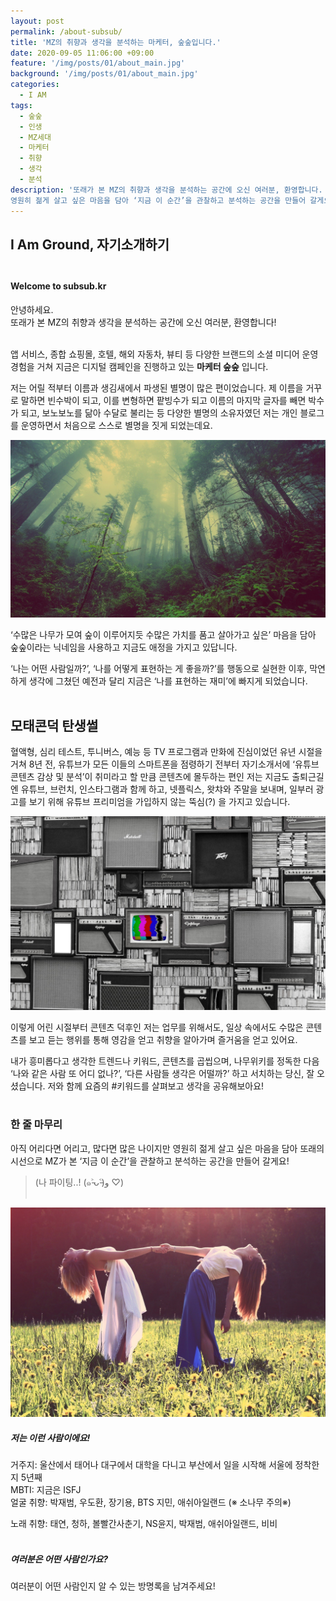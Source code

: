 ```yaml
---
layout: post
permalink: /about-subsub/
title: 'MZ의 취향과 생각을 분석하는 마케터, 숲숲입니다.'
date: 2020-09-05 11:06:00 +09:00
feature: '/img/posts/01/about_main.jpg'
background: '/img/posts/01/about_main.jpg'
categories:
  - I AM
tags:
  - 숲숲
  - 인생
  - MZ세대
  - 마케터
  - 취향
  - 생각
  - 분석
description: '또래가 본 MZ의 취향과 생각을 분석하는 공간에 오신 여러분, 환영합니다.
영원히 젊게 살고 싶은 마음을 담아 ‘지금 이 순간’을 관찰하고 분석하는 공간을 만들어 갈게요!'
---
```


## I Am Ground, 자기소개하기 <br><br>

#### Welcome to subsub.kr ####


안녕하세요. <br>
또래가 본 MZ의 취향과 생각을 분석하는 공간에 오신 여러분, 환영합니다! <br><br>

앱 서비스, 종합 쇼핑몰, 호텔, 해외 자동차, 뷰티 등 다양한 브랜드의
소셜 미디어 운영 경험을 거쳐 지금은 디지털 캠페인을 진행하고 있는 **마케터 숲숲** 입니다. <br>

저는 어릴 적부터 이름과 생김새에서 파생된 별명이 많은 편이었습니다.
제 이름을 거꾸로 말하면 빈수박이 되고, 이를 변형하면 팥빙수가 되고
이름의 마지막 글자를 빼면 박수가 되고, 보노보노를 닮아 수달로 불리는 등 다양한 별명의
소유자였던 저는 개인 블로그를 운영하면서 처음으로 스스로 별명을 짓게 되었는데요. <br>

![이미지](/img/posts/01/01.jpg)

‘수많은 나무가 모여 숲이 이루어지듯 수많은 가치를 품고 살아가고 싶은’ 마음을 담아
숲숲이라는 닉네임을 사용하고 지금도 애정을 가지고 있답니다. <br>

‘나는 어떤 사람일까?’, ‘나를 어떻게 표현하는 게 좋을까?’를 행동으로 실현한 이후,
막연하게 생각에 그쳤던 예전과 달리 지금은 ‘나를 표현하는 재미’에 빠지게 되었습니다. <br><br>

## 모태콘덕 탄생썰

혈액형, 심리 테스트, 투니버스, 예능 등 TV 프로그램과 만화에 진심이었던 유년 시절을 거쳐
8년 전, 유튜브가 모든 이들의 스마트폰을 점령하기 전부터 자기소개서에
‘유튜브 콘텐츠 감상 및 분석’이 취미라고 할 만큼 콘텐츠에 몰두하는 편인 저는
지금도 출퇴근길엔 유튜브, 브런치, 인스타그램과 함께 하고, 넷플릭스, 왓챠와 주말을 보내며,
일부러 광고를 보기 위해 유튜브 프리미엄을 가입하지 않는 뚝심(?) 을 가지고 있습니다. <br>

![이미지](/img/posts/01/02.jpg)

이렇게 어린 시절부터 콘텐츠 덕후인 저는 업무를 위해서도, 일상 속에서도
수많은 콘텐츠를 보고 듣는 행위를 통해 영감을 얻고 취향을 알아가며 즐거움을 얻고 있어요. <br>

내가 흥미롭다고 생각한 트렌드나 키워드, 콘텐츠를 곱씹으며, 나무위키를 정독한 다음
‘나와 같은 사람 또 어디 없나?’, ‘다른 사람들 생각은 어떨까?’ 하고 서치하는 당신, 잘 오셨습니다.
저와 함께 요즘의 #키워드를 살펴보고 생각을 공유해보아요! <br><br>

### 한 줄 마무리
아직 어리다면 어리고, 많다면 많은 나이지만 영원히 젊게 살고 싶은 마음을 담아
또래의 시선으로 MZ가 본 ‘지금 이 순간’을 관찰하고 분석하는 공간을 만들어 갈게요! <br>
> (나 파이팅..! (๑˃̵ᴗ˂̵)و ♡) <br><br>

![이미지](/img/posts/01/03.jpg)

##### 저는 이런 사람이에요! <br>
거주지: 울산에서 태어나 대구에서 대학을 다니고 부산에서 일을 시작해 서울에 정착한지 5년째 <br>
MBTI: 지금은 ISFJ <br>
얼굴 취향: 박재범, 우도환, 장기용, BTS 지민, 애쉬아일랜드 (※ 소나무 주의※) <br>

노래 취향: 태연, 청하, 볼빨간사춘기, NS윤지, 박재범, 애쉬아일랜드, 비비 <br><br>

##### 여러분은 어떤 사람인가요? <br>
여러분이 어떤 사람인지 알 수 있는 방명록을 남겨주세요! <br>
